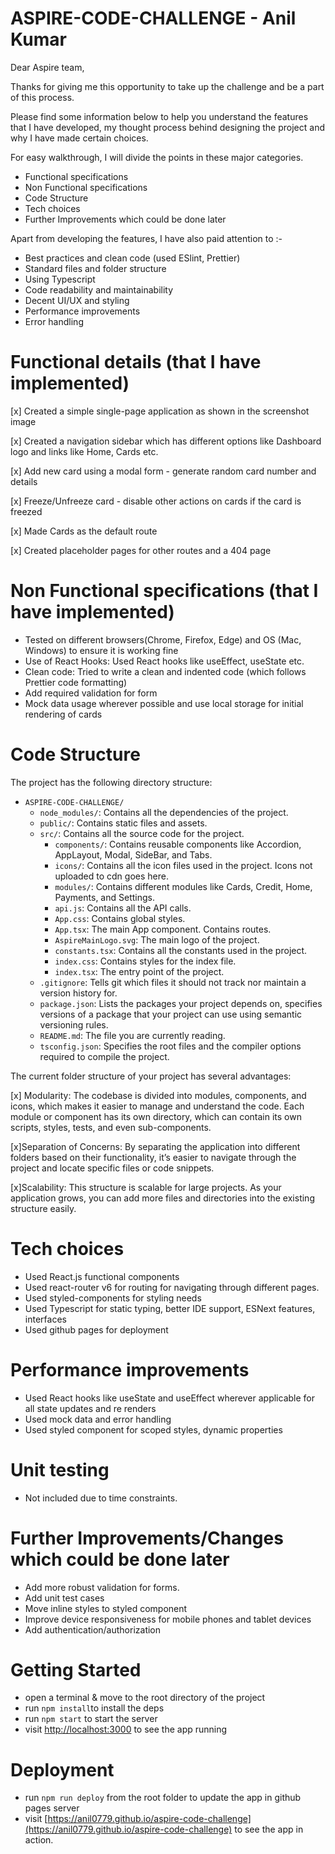 # ASPIRE-CODE-CHALLENGE - Anil Kumar

Dear Aspire team,

Thanks for giving me this opportunity to take up the challenge and be a part of this process.

Please find some information below to help you understand the features that I have developed, my thought process behind designing the project and why I have made certain choices.

For easy walkthrough, I will divide the points in these major categories.

- Functional specifications
- Non Functional specifications
- Code Structure
- Tech choices
- Further Improvements which could be done later

Apart from developing the features, I have also paid attention to :-

- Best practices and clean code (used ESlint, Prettier)
- Standard files and folder structure
- Using Typescript
- Code readability and maintainability
- Decent UI/UX and styling
- Performance improvements
- Error handling

# Functional details (that I have implemented)

[x] Created a simple single-page application as shown in the screenshot image

[x] Created a navigation sidebar which has different options like Dashboard logo and links like Home, Cards etc.

[x] Add new card using a modal form - generate random card number and details

[x] Freeze/Unfreeze card - disable other actions on cards if the card is freezed

[x] Made Cards as the default route

[x] Created placeholder pages for other routes and a 404 page

# Non Functional specifications (that I have implemented)

- Tested on different browsers(Chrome, Firefox, Edge) and OS (Mac, Windows) to ensure it is working fine
- Use of React Hooks: Used React hooks like useEffect, useState etc.
- Clean code: Tried to write a clean and indented code (which follows Prettier code formatting)
- Add required validation for form
- Mock data usage wherever possible and use local storage for initial rendering of cards

# Code Structure

The project has the following directory structure:

- `ASPIRE-CODE-CHALLENGE/`
  - `node_modules/`: Contains all the dependencies of the project.
  - `public/`: Contains static files and assets.
  - `src/`: Contains all the source code for the project.
    - `components/`: Contains reusable components like Accordion, AppLayout, Modal, SideBar, and Tabs.
    - `icons/`: Contains all the icon files used in the project. Icons not uploaded to cdn goes here.
    - `modules/`: Contains different modules like Cards, Credit, Home, Payments, and Settings.
    - `api.js`: Contains all the API calls.
    - `App.css`: Contains global styles.
    - `App.tsx`: The main App component. Contains routes.
    - `AspireMainLogo.svg`: The main logo of the project.
    - `constants.tsx`: Contains all the constants used in the project.
    - `index.css`: Contains styles for the index file.
    - `index.tsx`: The entry point of the project.
  - `.gitignore`: Tells git which files it should not track nor maintain a version history for.
  - `package.json`: Lists the packages your project depends on, specifies versions of a package that your project can use using semantic versioning rules.
  - `README.md`: The file you are currently reading.
  - `tsconfig.json`: Specifies the root files and the compiler options required to compile the project.

The current folder structure of your project has several advantages:

[x] Modularity: The codebase is divided into modules, components, and icons, which makes it easier to manage and understand the code. Each module or component has its own directory, which can contain its own scripts, styles, tests, and even sub-components.

[x]Separation of Concerns: By separating the application into different folders based on their functionality, it’s easier to navigate through the project and locate specific files or code snippets.

[x]Scalability: This structure is scalable for large projects. As your application grows, you can add more files and directories into the existing structure easily.

# Tech choices

- Used React.js functional components
- Used react-router v6 for routing for navigating through different pages.
- Used styled-components for styling needs
- Used Typescript for static typing, better IDE support, ESNext features, interfaces
- Used github pages for deployment

# Performance improvements

- Used React hooks like useState and useEffect wherever applicable for all state updates and re renders
- Used mock data and error handling
- Used styled component for scoped styles, dynamic properties

# Unit testing

- Not included due to time constraints.

# Further Improvements/Changes which could be done later

- Add more robust validation for forms.
- Add unit test cases
- Move inline styles to styled component
- Improve device responsiveness for mobile phones and tablet devices
- Add authentication/authorization

# Getting Started

- open a terminal & move to the root directory of the project
- run `npm install`to install the deps
- run `npm start` to start the server
- visit [http://localhost:3000](http://localhost:3000/) to see the app running

# Deployment

- run `npm run deploy` from the root folder to update the app in github pages server
- visit [https://anil0779.github.io/aspire-code-challenge](https://anil0779.github.io/aspire-code-challenge) to see the app in action.
